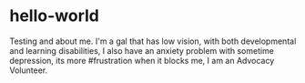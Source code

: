 # hello-world
Testing and about me.  I'm a gal that has low vision, with both developmental and learning disabilities, I also have an anxiety problem with sometime depression, its more #frustration when it blocks me, I am an Advocacy Volunteer.
